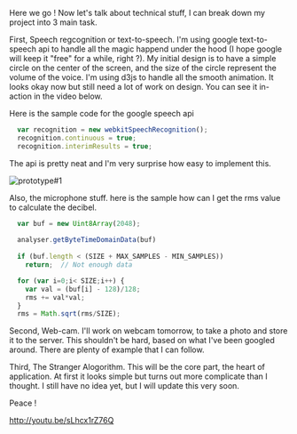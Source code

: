 Here we go ! Now let's talk about technical stuff, I can break down my project into 3 main task. 

First, Speech regcognition or text-to-speech. I'm using google text-to-speech api to handle all the magic happend under the hood (I hope google will keep it "free" for a while, right ?). My initial design is to have a simple circle on the center of the screen, and the size of the circle represent the volume of the voice. I'm using d3js to handle all the smooth animation. It looks okay now but still need a lot of work on design. You can see it in-action in the video below.

Here is the sample code for the google speech api

```javascript
  var recognition = new webkitSpeechRecognition();    
  recognition.continuous = true;
  recognition.interimResults = true;
```

The api is pretty neat and I'm very surprise how easy to implement this.

![prototype#1](../project_images/prototype.png?raw=true "Prototype")

Also, the microphone stuff. here is the sample how can I get the rms value to calculate the decibel.

```javascript
  var buf = new Uint8Array(2048);
  
  analyser.getByteTimeDomainData(buf) 
  
  if (buf.length < (SIZE + MAX_SAMPLES - MIN_SAMPLES))
    return;  // Not enough data

  for (var i=0;i< SIZE;i++) {
    var val = (buf[i] - 128)/128;
    rms += val*val;
  }
  rms = Math.sqrt(rms/SIZE);
```

Second, Web-cam. I'll work on webcam tomorrow, to take a photo and store it to the server. This shouldn't be hard, based on what I've been googled around. There are plenty of example that I can follow.

Third, The Stranger Alogorithm. This will be the core part, the heart of application. At first it looks simple but turns out more complicate than I thought. I still have no idea yet, but I will update this very soon. 

Peace !

http://youtu.be/sLhcx1rZ76Q
